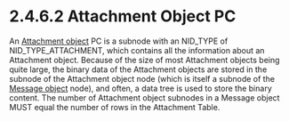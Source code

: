 <html dir="LTR" xmlns:mshelp="http://msdn.microsoft.com/mshelp" xmlns:ddue="http://ddue.schemas.microsoft.com/authoring/2003/5" xmlns:xlink="http://www.w3.org/1999/xlink" xmlns:tool="http://www.microsoft.com/tooltip">
    <head>
        <meta http-equiv="Content-Type" content="text/html; CHARSET=utf-8"></meta>
        <meta name="save" content="history"></meta>
        <title>2.4.6.2 Attachment Object PC</title>
        <xml>
            <mshelp:toctitle title="2.4.6.2 Attachment Object PC"></mshelp:toctitle>
            <mshelp:rltitle title="[MS-PST]: Attachment Object PC"></mshelp:rltitle>
            <mshelp:keyword index="A" term="af7dcc38-920d-4f93-ae9e-a58e00d223b9"></mshelp:keyword>
            <mshelp:attr name="DCSext.ContentType" value="open specification"></mshelp:attr>
            <mshelp:attr name="AssetID" value="af7dcc38-920d-4f93-ae9e-a58e00d223b9"></mshelp:attr>
            <mshelp:attr name="TopicType" value="kbRef"></mshelp:attr>
            <mshelp:attr name="DCSext.Title" value="[MS-PST]: Attachment Object PC" />
        </xml>
    </head>
    <body>
        <div id="header">
            <h1 class="heading">2.4.6.2 Attachment Object PC</h1>
        </div>
        <div id="mainSection">
            <div id="mainBody">
                <div id="allHistory" class="saveHistory"></div>
                <div id="sectionSection0" class="section" name="collapseableSection">
                    

<p>An <a href="08220cc9-69b1-4072-a2e7-2a0ff201d505.html#gt_6ab4cacc-0e1a-4843-b9e5-4f1fee5a695a">Attachment
object</a> PC is a subnode with an NID_TYPE of NID_TYPE_ATTACHMENT, which
contains all the information about an Attachment object. Because of the size of
most Attachment objects being quite large, the binary data of the Attachment
objects are stored in the subnode of the Attachment object node (which is
itself a subnode of the <a href="08220cc9-69b1-4072-a2e7-2a0ff201d505.html#gt_b6c15d0c-d992-421d-ba96-99d3b63894cf">Message
object</a> node), and often, a data tree is used to store the binary content.
The number of Attachment object subnodes in a Message object MUST equal the
number of rows in the Attachment Table.</p>
                </div>
            </div>
        </div>
    </body>
</html>